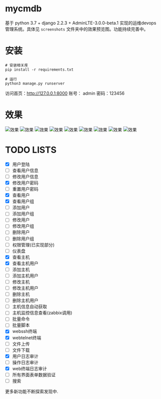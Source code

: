 # mycmdb
基于 python 3.7 + django 2.2.3 + AdminLTE-3.0.0-beta.1 实现的运维devops管理系统。具体见 `screenshots` 文件夹中的效果预览图。功能持续完善中。


# 安装
```
# 安装相关库
pip install -r requirements.txt

# 运行
python3 manage.py runserver
```

访问首页：http://127.0.0.1:8000
账号： admin     密码：123456


# 效果
![效果](https://github.com/leffss/devops/blob/master/screenshots/1.PNG?raw=true)
![效果](https://github.com/leffss/devops/blob/master/screenshots/2.PNG?raw=true)
![效果](https://github.com/leffss/devops/blob/master/screenshots/3.PNG?raw=true)
![效果](https://github.com/leffss/devops/blob/master/screenshots/4.PNG?raw=true)
![效果](https://github.com/leffss/devops/blob/master/screenshots/5.PNG?raw=true)
![效果](https://github.com/leffss/devops/blob/master/screenshots/6.PNG?raw=true)
![效果](https://github.com/leffss/devops/blob/master/screenshots/7.PNG?raw=true)
![效果](https://github.com/leffss/devops/blob/master/screenshots/8.PNG?raw=true)
![效果](https://github.com/leffss/devops/blob/master/screenshots/9.PNG?raw=true)


# TODO LISTS
- [x] 用户登陆
- [ ] 查看用户信息
- [ ] 修改用户信息
- [x] 修改用户密码
- [ ] 重置用户密码
- [x] 查看用户
- [x] 查看用户组
- [ ] 添加用户
- [ ] 添加用户组
- [ ] 修改用户
- [ ] 修改用户组
- [ ] 删除用户
- [ ] 删除用户组
- [ ] 权限管理(已实现部分)
- [ ] 仪表盘
- [x] 查看主机
- [x] 查看主机用户
- [ ] 添加主机
- [ ] 添加主机用户
- [ ] 修改主机
- [ ] 修改主机用户
- [ ] 删除主机
- [ ] 删除主机用户
- [ ] 主机信息自动获取
- [ ] 主机监控信息查看(zabbix调用)
- [ ] 批量命令
- [ ] 批量脚本
- [x] webssh终端
- [x] webtelnet终端
- [ ] 文件上传
- [ ] 文件下载
- [x] 用户日志审计
- [ ] 操作日志审计
- [x] web终端日志审计
- [ ] 所有界面表单数据验证
- [ ] 搜索

更多新功能不断探索发现中.
